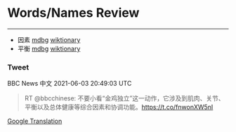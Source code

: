 
# Words/Names Review
___
- 因素 [mdbg](https://www.mdbg.net/chinese/dictionary?page=worddict&wdrst=0&wdqb=因素) [wiktionary](https://en.wiktionary.org/wiki/因素)
- 平衡 [mdbg](https://www.mdbg.net/chinese/dictionary?page=worddict&wdrst=0&wdqb=平衡) [wiktionary](https://en.wiktionary.org/wiki/平衡)
### Tweet
BBC News 中文 2021-06-03 20:49:03 UTC
> RT @bbcchinese: 不要小看“金鸡独立”这一动作，它涉及到肌肉、关节、平衡以及总体健康等综合因素和协调功能。https://t.co/fnwonXW5nI

[Google Translation](https://translate.google.com/?hi=en&tab=TT&sl=zh-CN&tl=en&op=translate&text=RT+%40bbcchinese%3A+%E4%B8%8D%E8%A6%81%E5%B0%8F%E7%9C%8B%E2%80%9C%E9%87%91%E9%B8%A1%E7%8B%AC%E7%AB%8B%E2%80%9D%E8%BF%99%E4%B8%80%E5%8A%A8%E4%BD%9C%EF%BC%8C%E5%AE%83%E6%B6%89%E5%8F%8A%E5%88%B0%E8%82%8C%E8%82%89%E3%80%81%E5%85%B3%E8%8A%82%E3%80%81%E5%B9%B3%E8%A1%A1%E4%BB%A5%E5%8F%8A%E6%80%BB%E4%BD%93%E5%81%A5%E5%BA%B7%E7%AD%89%E7%BB%BC%E5%90%88%E5%9B%A0%E7%B4%A0%E5%92%8C%E5%8D%8F%E8%B0%83%E5%8A%9F%E8%83%BD%E3%80%82https%3A%2F%2Ft.co%2FfnwonXW5nI)
